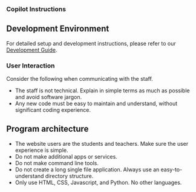 ### Copilot Instructions

## Development Environment

For detailed setup and development instructions, please refer to our [Development Guide](../docs/how-to-develop.md).
### User Interaction

Consider the following when communicating with the staff.

- The staff is not technical. Explain in simple terms as much as possible and avoid software jargon.
- Any new code must be easy to maintain and understand, without significant coding experience.

## Program architecture

- The website users are the students and teachers. Make sure the user experience is simple.
- Do not make additional apps or services.
- Do not make command line tools.
- Do not create a long single file application. Always use an easy-to-understand directory structure.
- Only use HTML, CSS, Javascript, and Python. No other languages.
